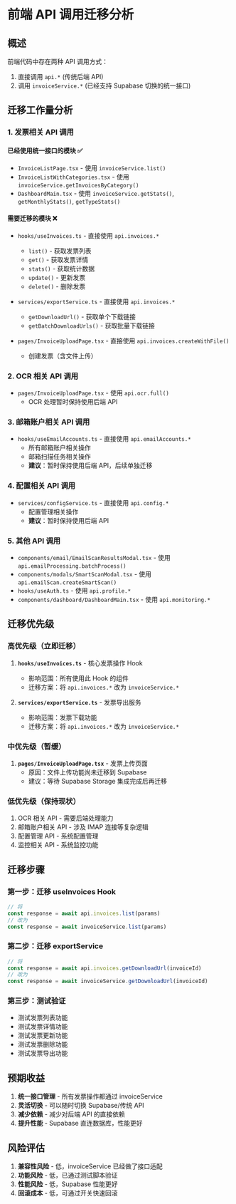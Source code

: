 # 前端 API 调用迁移分析

## 概述

前端代码中存在两种 API 调用方式：
1. 直接调用 `api.*` (传统后端 API)
2. 调用 `invoiceService.*` (已经支持 Supabase 切换的统一接口)

## 迁移工作量分析

### 1. 发票相关 API 调用

#### 已经使用统一接口的模块 ✅
- `InvoiceListPage.tsx` - 使用 `invoiceService.list()`
- `InvoiceListWithCategories.tsx` - 使用 `invoiceService.getInvoicesByCategory()`
- `DashboardMain.tsx` - 使用 `invoiceService.getStats()`, `getMonthlyStats()`, `getTypeStats()`

#### 需要迁移的模块 ❌
- `hooks/useInvoices.ts` - 直接使用 `api.invoices.*`
  - `list()` - 获取发票列表
  - `get()` - 获取发票详情
  - `stats()` - 获取统计数据
  - `update()` - 更新发票
  - `delete()` - 删除发票

- `services/exportService.ts` - 直接使用 `api.invoices.*`
  - `getDownloadUrl()` - 获取单个下载链接
  - `getBatchDownloadUrls()` - 获取批量下载链接

- `pages/InvoiceUploadPage.tsx` - 直接使用 `api.invoices.createWithFile()`
  - 创建发票（含文件上传）

### 2. OCR 相关 API 调用

- `pages/InvoiceUploadPage.tsx` - 使用 `api.ocr.full()`
  - OCR 处理暂时保持使用后端 API

### 3. 邮箱账户相关 API 调用

- `hooks/useEmailAccounts.ts` - 直接使用 `api.emailAccounts.*`
  - 所有邮箱账户相关操作
  - 邮箱扫描任务相关操作
  - **建议**：暂时保持使用后端 API，后续单独迁移

### 4. 配置相关 API 调用

- `services/configService.ts` - 直接使用 `api.config.*`
  - 配置管理相关操作
  - **建议**：暂时保持使用后端 API

### 5. 其他 API 调用

- `components/email/EmailScanResultsModal.tsx` - 使用 `api.emailProcessing.batchProcess()`
- `components/modals/SmartScanModal.tsx` - 使用 `api.emailScan.createSmartScan()`
- `hooks/useAuth.ts` - 使用 `api.profile.*`
- `components/dashboard/DashboardMain.tsx` - 使用 `api.monitoring.*`

## 迁移优先级

### 高优先级（立即迁移）
1. **`hooks/useInvoices.ts`** - 核心发票操作 Hook
   - 影响范围：所有使用此 Hook 的组件
   - 迁移方案：将 `api.invoices.*` 改为 `invoiceService.*`

2. **`services/exportService.ts`** - 发票导出服务
   - 影响范围：发票下载功能
   - 迁移方案：将 `api.invoices.*` 改为 `invoiceService.*`

### 中优先级（暂缓）
1. **`pages/InvoiceUploadPage.tsx`** - 发票上传页面
   - 原因：文件上传功能尚未迁移到 Supabase
   - 建议：等待 Supabase Storage 集成完成后再迁移

### 低优先级（保持现状）
1. OCR 相关 API - 需要后端处理能力
2. 邮箱账户相关 API - 涉及 IMAP 连接等复杂逻辑
3. 配置管理 API - 系统配置管理
4. 监控相关 API - 系统监控功能

## 迁移步骤

### 第一步：迁移 useInvoices Hook
```typescript
// 将
const response = await api.invoices.list(params)
// 改为
const response = await invoiceService.list(params)
```

### 第二步：迁移 exportService
```typescript
// 将
const response = await api.invoices.getDownloadUrl(invoiceId)
// 改为  
const response = await invoiceService.getDownloadUrl(invoiceId)
```

### 第三步：测试验证
- 测试发票列表功能
- 测试发票详情功能
- 测试发票更新功能
- 测试发票删除功能
- 测试发票导出功能

## 预期收益

1. **统一接口管理** - 所有发票操作都通过 invoiceService
2. **灵活切换** - 可以随时切换 Supabase/传统 API
3. **减少依赖** - 减少对后端 API 的直接依赖
4. **提升性能** - Supabase 直连数据库，性能更好

## 风险评估

1. **兼容性风险** - 低，invoiceService 已经做了接口适配
2. **功能风险** - 低，已通过测试脚本验证
3. **性能风险** - 低，Supabase 性能更好
4. **回滚成本** - 低，可通过开关快速回滚